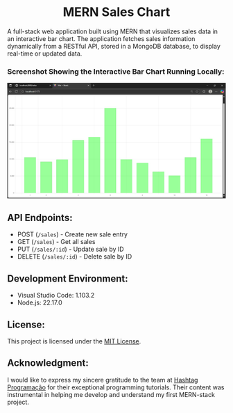<div align="center">
  <h1>MERN Sales Chart</h1>
</div>

A full-stack web application built using MERN that visualizes sales data in an interactive bar chart. The application fetches sales information dynamically from a RESTful API, stored in a MongoDB database, to display real-time or updated data.

### Screenshot Showing the Interactive Bar Chart Running Locally:
![image_alt](https://github.com/mateuszcalderon/mern-sales-chart/blob/main/BarChart.jpg?raw=true)

## API Endpoints:
  - POST (`/sales`) - Create new sale entry
  - GET (`/sales`) - Get all sales
  - PUT (`/sales/:id`) - Update sale by ID
  - DELETE (`/sales/:id`) - Delete sale by ID

## Development Environment:
  - Visual Studio Code: 1.103.2
  - Node.js: 22.17.0

## License:
This project is licensed under the [MIT License](https://github.com/mateuszcalderon/mern-sales-chart/blob/main/LICENSE).

## Acknowledgment:
I would like to express my sincere gratitude to the team at [Hashtag Programação](https://www.youtube.com/@HashtagProgramacao) for their exceptional programming tutorials. Their content was instrumental in helping me develop and understand my first MERN-stack project.
